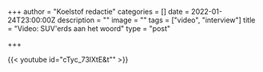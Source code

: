 +++
author = "Koelstof redactie"
categories = []
date = 2022-01-24T23:00:00Z
description = ""
image = ""
tags = ["video", "interview"]
title = "Video: SUV'erds aan het woord"
type = "post"

+++

{{< youtube id="cTyc_73lXtE&t"" >}}